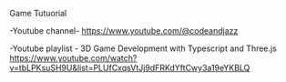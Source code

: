 Game Tutuorial 

-Youtube channel- 
https://www.youtube.com/@codeandjazz

-Youtube playlist -
3D Game Development with Typescript and Three.js
https://www.youtube.com/watch?v=tbLPKsuSH9U&list=PLUfCxqsVtJj9dFRKdYftCwy3a19eYKBLQ

